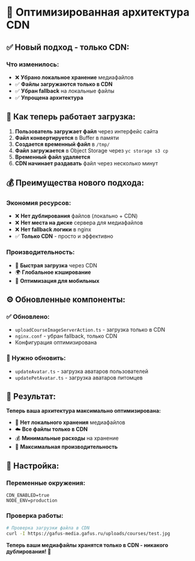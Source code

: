 # 🚀 Оптимизированная архитектура CDN

## ✅ **Новый подход - только CDN:**

### Что изменилось:
- ❌ **Убрано локальное хранение** медиафайлов
- ✅ **Файлы загружаются только в CDN**
- ✅ **Убран fallback** на локальные файлы
- ✅ **Упрощена архитектура**

## 🔄 **Как теперь работает загрузка:**

1. **Пользователь загружает файл** через интерфейс сайта
2. **Файл конвертируется** в Buffer в памяти
3. **Создается временный файл** в `/tmp/`
4. **Файл загружается** в Object Storage через `yc storage s3 cp`
5. **Временный файл удаляется**
6. **CDN начинает раздавать** файл через несколько минут

## 💰 **Преимущества нового подхода:**

### Экономия ресурсов:
- ❌ **Нет дублирования** файлов (локально + CDN)
- ❌ **Нет места на диске** сервера для медиафайлов
- ❌ **Нет fallback логики** в nginx
- ✅ **Только CDN** - просто и эффективно

### Производительность:
- 🚀 **Быстрая загрузка** через CDN
- 🌍 **Глобальное кэширование**
- 📱 **Оптимизация для мобильных**

## ⚙️ **Обновленные компоненты:**

### ✅ Обновлено:
- `uploadCourseImageServerAction.ts` - загрузка только в CDN
- `nginx.conf` - убран fallback, только CDN
- Конфигурация оптимизирована

### 🔄 Нужно обновить:
- `updateAvatar.ts` - загрузка аватаров пользователей
- `updatePetAvatar.ts` - загрузка аватаров питомцев

## 🎯 **Результат:**

**Теперь ваша архитектура максимально оптимизирована:**
- 📁 **Нет локального хранения** медиафайлов
- ☁️ **Все файлы только в CDN**
- 💰 **Минимальные расходы** на хранение
- 🚀 **Максимальная производительность**

## 🔧 **Настройка:**

### Переменные окружения:
```env
CDN_ENABLED=true
NODE_ENV=production
```

### Проверка работы:
```bash
# Проверка загрузки файла в CDN
curl -I https://gafus-media.gafus.ru/uploads/courses/test.jpg
```

**Теперь ваши медиафайлы хранятся только в CDN - никакого дублирования! 🎉**
